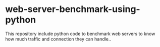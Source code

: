 # web-server-benchmark-using-python
This repository include python code to benchmark web servers to know how much traffic and connection they can handle..
